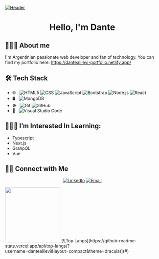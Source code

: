 [![Header](https://source.unsplash.com/hbb6GkG6p9M/1000x200)](https://danteallievi.github.io)

<h1 align="center"> Hello, I'm Dante </h1>

## 👨🏽‍💻&nbsp;About me

I'm Argentinian passionate web developer and fan of technology. You can find my portfolio here: https://danteallievi-portfolio.netlify.app/


## 🛠&nbsp;Tech Stack

  - 🌐 &nbsp;
  ![HTML5](https://img.shields.io/badge/-HTML5-333333?style=flat&logo=HTML5)
  ![CSS](https://img.shields.io/badge/-CSS-333333?style=flat&logo=CSS3&logoColor=1572B6)
  ![JavaScript](https://img.shields.io/badge/-JavaScript-333333?style=flat&logo=javascript)
  ![Bootstrap](https://img.shields.io/badge/-Bootstrap-333333?style=flat&logo=bootstrap&logoColor=563D7C)
  ![Node.js](https://img.shields.io/badge/-Node.js-333333?style=flat&logo=node.js)
  ![React](https://img.shields.io/badge/-React-333333?style=flat&logo=react)
  - 🛢 &nbsp;
  ![MongoDB](https://img.shields.io/badge/-MongoDB-333333?style=flat&logo=mongodb)
  - ⚙️ &nbsp;
  ![Git](https://img.shields.io/badge/-Git-333333?style=flat&logo=git)
  ![GitHub](https://img.shields.io/badge/-GitHub-333333?style=flat&logo=github)
  - 🔧 &nbsp;
  ![Visual Studio Code](https://img.shields.io/badge/-Visual%20Studio%20Code-333333?style=flat&logo=visual-studio-code&logoColor=007ACC)

## 👨🏽‍🎓&nbsp;I’m Interested In Learning:<br>

- Typescript
- Next.js
- GrahpQL
- Vue

## 🤝🏻&nbsp;Connect with Me
<p align="center">
<a href="https://www.linkedin.com/in/dante-allievi-3907291b2/"><img alt="LinkedIn" src="https://img.shields.io/badge/LinkedIn-Dante%20Allievi%20-blue?style=flat-square&logo=linkedin"></a>
<a href="mailto:danteallievi@gmail.com"><img alt="Email" src="https://img.shields.io/badge/Email-danteallievi@gmail.com-blue?style=flat-square&logo=gmail"></a>
</p>





<img height="180em" src="https://github-readme-stats.vercel.app/api?username=danteallievi&theme=buefy&show_icons=true" />
[![Top Langs](https://github-readme-stats.vercel.app/api/top-langs/?username=danteallievi&layout=compact&theme=dracula)](#)
